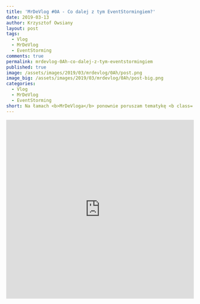 ```yaml
---
title: 'MrDeVlog #0A - Co dalej z tym EventStormingiem?'
date: 2019-03-13
author: Krzysztof Owsiany
layout: post
tags:
  - Vlog
  - MrDeVlog
  - EventStorming
comments: true
permalink: mrdevlog-0Ah-co-dalej-z-tym-eventstormingiem
published: true
image: /assets/images/2019/03/mrdevlog/0Ah/post.png
image_big: /assets/images/2019/03/mrdevlog/0Ah/post-big.png
categories:
  - Vlog
  - MrDeVlog
  - EventStorming
short: Na łamach <b>MrDeVloga</b> ponownie poruszam tematykę <b class='event-color'>Event</b><b class='command-color'>Storming</b>-u. Co dalej po wypisaniu zdarzeń. Ale nie to jest najważniejsze... Najważniejszy jest szum brody...
---
```



<div width="640" height="480" style="margin-left:auto; margin-right:auto;">
<embed width="100%" height="480" src="https://www.youtube.com/embed/ltbg5mcSd0U"/>
</div >
